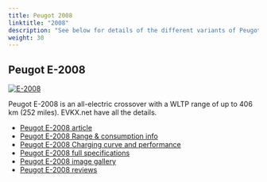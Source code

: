 ```yaml
---
title: Peugot 2008
linktitle: "2008"
description: "See below for details of the different variants of Peugot 2008"
weight: 30
---
```

## Peugot E-2008

<a href="/models/peugot/2008/e-2008/"><img src="https://media.evkx.net/multimedia/models/peugot/2008/e-2008/main_1_st.jpg" class="img-fluid" alt="E-2008" ></a>

Peugot E-2008 is an all-electric crossover with a WLTP range of up to 406 km (252 miles). EVKX.net have all the details. 

- [Peugot E-2008 article](/models/peugot/2008/e-2008/)
- [Peugot E-2008 Range & consumption info](/models/peugot/2008/e-2008/rangeandconsumption)
- [Peugot E-2008 Charging curve and performance](/models/peugot/2008/e-2008/chargingcurve)
- [Peugot E-2008 full specifications](/models/peugot/2008/e-2008/specifications)
- [Peugot E-2008 image gallery](/models/peugot/2008/e-2008/gallery)
- [Peugot E-2008 reviews](/models/peugot/2008/e-2008/reviews)

